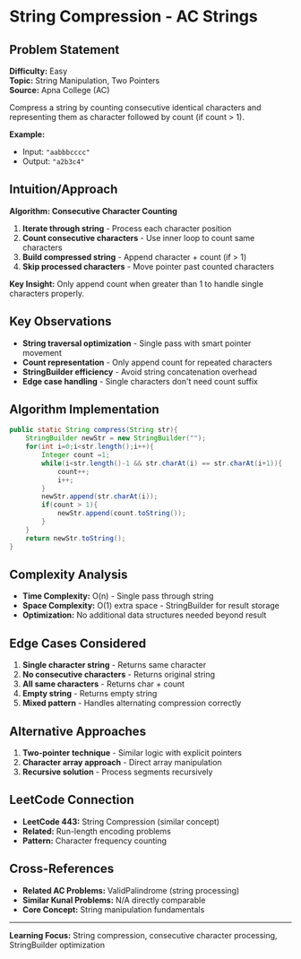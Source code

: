 # String Compression - AC Strings

## Problem Statement
**Difficulty:** Easy  
**Topic:** String Manipulation, Two Pointers  
**Source:** Apna College (AC)

Compress a string by counting consecutive identical characters and representing them as character followed by count (if count > 1).

**Example:**
- Input: `"aabbbcccc"`
- Output: `"a2b3c4"`

## Intuition/Approach
**Algorithm: Consecutive Character Counting**
1. **Iterate through string** - Process each character position
2. **Count consecutive characters** - Use inner loop to count same characters
3. **Build compressed string** - Append character + count (if > 1)
4. **Skip processed characters** - Move pointer past counted characters

**Key Insight:** Only append count when greater than 1 to handle single characters properly.

## Key Observations
- **String traversal optimization** - Single pass with smart pointer movement
- **Count representation** - Only append count for repeated characters
- **StringBuilder efficiency** - Avoid string concatenation overhead
- **Edge case handling** - Single characters don't need count suffix

## Algorithm Implementation
```java
public static String compress(String str){
    StringBuilder newStr = new StringBuilder("");
    for(int i=0;i<str.length();i++){
        Integer count =1;
        while(i<str.length()-1 && str.charAt(i) == str.charAt(i+1)){
            count++;
            i++;
        }
        newStr.append(str.charAt(i));
        if(count > 1){
            newStr.append(count.toString());
        }
    }
    return newStr.toString();
}
```

## Complexity Analysis
- **Time Complexity:** O(n) - Single pass through string
- **Space Complexity:** O(1) extra space - StringBuilder for result storage
- **Optimization:** No additional data structures needed beyond result

## Edge Cases Considered
1. **Single character string** - Returns same character
2. **No consecutive characters** - Returns original string  
3. **All same characters** - Returns char + count
4. **Empty string** - Returns empty string
5. **Mixed pattern** - Handles alternating compression correctly

## Alternative Approaches
1. **Two-pointer technique** - Similar logic with explicit pointers
2. **Character array approach** - Direct array manipulation
3. **Recursive solution** - Process segments recursively

## LeetCode Connection
- **LeetCode 443:** String Compression (similar concept)
- **Related:** Run-length encoding problems
- **Pattern:** Character frequency counting

## Cross-References
- **Related AC Problems:** ValidPalindrome (string processing)
- **Similar Kunal Problems:** N/A directly comparable
- **Core Concept:** String manipulation fundamentals

---
**Learning Focus:** String compression, consecutive character processing, StringBuilder optimization 